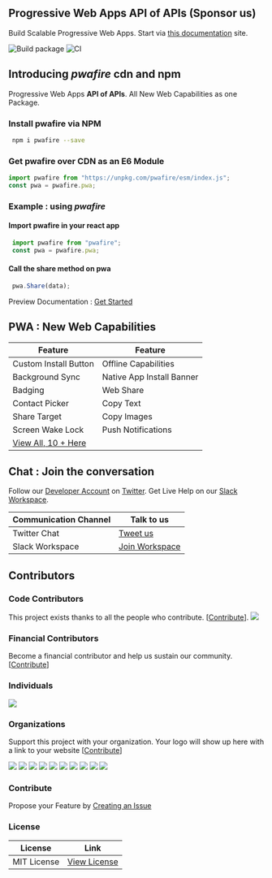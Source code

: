 ## Progressive Web Apps API of APIs (Sponsor us)

Build Scalable Progressive Web Apps. Start via [this documentation](https://docs.pwafire.org) site.

<span>![Build package](https://github.com/pwafire/pwafire/workflows/Build%20package/badge.svg)</span> <span><img src="https://img.shields.io/npm/dm/pwafire" alt="CI" /></span>

## Introducing *pwafire* cdn and npm 

Progressive Web Apps **API of APIs**. All New Web Capabilities as one Package.

### Install pwafire via NPM

```bash
 npm i pwafire --save
```

### Get pwafire over CDN as an E6 Module

```js
import pwafire from "https://unpkg.com/pwafire/esm/index.js";
const pwa = pwafire.pwa;
```

### Example : using *pwafire*

#### Import pwafire in your react app

```js
 import pwafire from "pwafire";
 const pwa = pwafire.pwa;
```
#### Call the share method on pwa

```js
 pwa.Share(data);
```
Preview Documentation : [Get Started](https://github.com/pwafire/pwafire/tree/master/packages)

## PWA : New Web Capabilities

| Feature | Feature |
| --- | --- |
| Custom Install Button | Offline Capabilities | 
Background Sync | Native App Install Banner | 
| Badging |  Web Share | 
| Contact Picker |  Copy Text | 
| Share Target |  Copy Images | 
|  Screen Wake Lock | Push Notifications
| [View All, 10 + Here](https://github.com/pwafire/pwafire/tree/master/packages#install-pwafire-via-npm)|

## Chat : Join the conversation 

Follow our [Developer Account](https://twitter.com/pwafire) on [Twitter](https://twitter.com/pwafire). Get Live Help on our [Slack Workspace](https://join.slack.com/t/pwafire/shared_invite/enQtMjk1MjUzNDY5NDkyLWQzYTFhOTNjMTU2NzBjMTBhMjZkNDJkOTY0YzgxYWViNTI4YzgyZDUxNGIyYzlkM2RiZjc2NTAwMzRhMmZkZmI). 

| Communication Channel | Talk to us |
| --- | --- |
| Twitter Chat | [Tweet us](https://twitter.com/pwafire) |
| Slack Workspace | [Join Workspace](http://bit.ly/2oPNK7S) |

## Contributors

### Code Contributors

This project exists thanks to all the people who contribute. [[Contribute](CONTRIBUTING.md)].
<a href="https://github.com/pwafire/pwafire/graphs/contributors"><img src="https://opencollective.com/pwafire/contributors.svg?width=890&button=false" /></a>

### Financial Contributors

Become a financial contributor and help us sustain our community. [[Contribute](https://opencollective.com/pwafire/contribute)]

### Individuals

<a href="https://opencollective.com/pwafire"><img src="https://opencollective.com/pwafire/individuals.svg?width=890"></a>

### Organizations

Support this project with your organization. Your logo will show up here with a link to your website [[Contribute](https://opencollective.com/pwafire/contribute)]

<a href="https://opencollective.com/pwafire/organization/0/website"><img src="https://opencollective.com/pwafire/organization/0/avatar.svg"></a>
<a href="https://opencollective.com/pwafire/organization/1/website"><img src="https://opencollective.com/pwafire/organization/1/avatar.svg"></a>
<a href="https://opencollective.com/pwafire/organization/2/website"><img src="https://opencollective.com/pwafire/organization/2/avatar.svg"></a>
<a href="https://opencollective.com/pwafire/organization/3/website"><img src="https://opencollective.com/pwafire/organization/3/avatar.svg"></a>
<a href="https://opencollective.com/pwafire/organization/4/website"><img src="https://opencollective.com/pwafire/organization/4/avatar.svg"></a>
<a href="https://opencollective.com/pwafire/organization/5/website"><img src="https://opencollective.com/pwafire/organization/5/avatar.svg"></a>
<a href="https://opencollective.com/pwafire/organization/6/website"><img src="https://opencollective.com/pwafire/organization/6/avatar.svg"></a>
<a href="https://opencollective.com/pwafire/organization/7/website"><img src="https://opencollective.com/pwafire/organization/7/avatar.svg"></a>
<a href="https://opencollective.com/pwafire/organization/8/website"><img src="https://opencollective.com/pwafire/organization/8/avatar.svg"></a>
<a href="https://opencollective.com/pwafire/organization/9/website"><img src="https://opencollective.com/pwafire/organization/9/avatar.svg"></a>


### Contribute
Propose your Feature by [Creating an Issue](https://github.com/pwafire/pwafire/issues/new)

### License
| License | Link |
| --- | --- |
| MIT License | [View License](https://github.com/pwafire/pwafire/blob/master/.github/LICENSE) |
